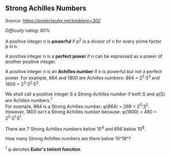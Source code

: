 Strong Achilles Numbers
-----------------------

*Source: https://projecteuler.net/problem=302*


*Difficulty rating: 60%*

A positive integer n is **powerful** if p<sup>2</sup> is a divisor of n for every
prime factor p in n.

A positive integer n is a **perfect power** if n can be expressed as a
power of another positive integer.

A positive integer n is an **Achilles number** if n is powerful but not
a perfect power. For example, 864 and 1800 are Achilles numbers: 864 =
2<sup>5</sup>·3<sup>3</sup> and 1800 = 2<sup>3</sup>·3<sup>2</sup>·5<sup>2</sup>.

We shall call a positive integer S a *Strong Achilles number* if both S
and φ(S) are Achilles numbers.<sup>1</sup>\
 For example, 864 is a Strong Achilles number: φ(864) = 288 = 2<sup>5</sup>·3<sup>2</sup>.
However, 1800 isn't a Strong Achilles number because: φ(1800) = 480 =
2<sup>5</sup>·3<sup>1</sup>·5<sup>1</sup>.

There are 7 Strong Achilles numbers below 10<sup>4</sup> and 656 below 10<sup>8</sup>.

How many Strong Achilles numbers are there below 10^18^?

<sup>1</sup> φ denotes **Euler's totient function**.
